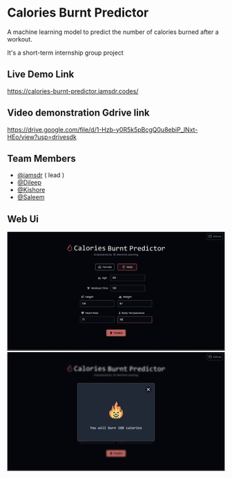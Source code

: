 
# Calories Burnt Predictor

A machine learning model to predict the number of calories burned after a workout.

It's a short-term internship group project

## Live Demo Link

  https://calories-burnt-predictor.iamsdr.codes/

## Video demonstration Gdrive link

  https://drive.google.com/file/d/1-Hzb-y0R5k5pBcgQ0u8ebiP_lNxt-HEo/view?usp=drivesdk


## Team Members

- [@iamsdr](https://www.github.com/iamsdr) ( lead )
- [@Dileep](https://www.github.com/dileep990)
- [@Kishore](https://www.github.com/Saikishore11)
- [@Saleem](https://www.github.com/Saleemshaik2002)


## Web Ui

![Alt title](static/input.png?raw=true "Title")
![Alt title](static/result.png?raw=true "Title")